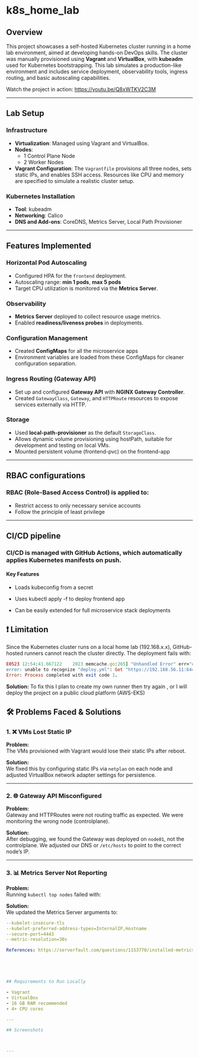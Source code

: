 # k8s_home_lab

## Overview

This project showcases a self-hosted Kubernetes cluster running in a home lab environment, aimed at developing hands-on DevOps skills. The cluster was manually provisioned using **Vagrant** and **VirtualBox**, with **kubeadm** used for Kubernetes bootstrapping. This lab simulates a production-like environment and includes service deployment, observability tools, ingress routing, and basic autoscaling capabilities.

Watch the project in action:  https://youtu.be/Q8xWTKV2C3M


---

## Lab Setup

### Infrastructure

- **Virtualization**: Managed using Vagrant and VirtualBox.
- **Nodes**: 
  - 1 Control Plane Node
  - 2 Worker Nodes
- **Vagrant Configuration**: The `Vagrantfile` provisions all three nodes, sets static IPs, and enables SSH access. Resources like CPU and memory are specified to simulate a realistic cluster setup.

### Kubernetes Installation

- **Tool**: kubeadm
- **Networking**: Calico
- **DNS and Add-ons**: CoreDNS, Metrics Server, Local Path Provisioner

---

## Features Implemented

### Horizontal Pod Autoscaling

- Configured HPA for the `frontend` deployment.
- Autoscaling range: **min 1 pods**, **max 5 pods**
- Target CPU utilization is monitored via the **Metrics Server**.

### Observability

- **Metrics Server** deployed to collect resource usage metrics.
- Enabled **readiness/liveness probes** in deployments.

### Configuration Management

- Created **ConfigMaps** for all the microservice apps
- Environment variables are loaded from these ConfigMaps for cleaner configuration separation.

### Ingress Routing (Gateway API)

- Set up and configured **Gateway API** with **NGINX Gateway Controller**.
- Created `GatewayClass`, `Gateway`, and `HTTPRoute` resources to expose services externally via HTTP.

### Storage

- Used **local-path-provisioner** as the default `StorageClass`.
- Allows dynamic volume provisioning using hostPath, suitable for development and testing on local VMs.
- Mounted persistent volume (frontend-pvc) on the frontend-app

---

## RBAC configurations
### RBAC (Role-Based Access Control) is applied to:

- Restrict access to only necessary service accounts
- Follow the principle of least privilege



---

## CI/CD pipeline 

### CI/CD is managed with GitHub Actions, which automatically applies Kubernetes manifests on push.

#### Key Features

- Loads kubeconfig from a secret

- Uses kubectl apply -f to deploy frontend app

- Can be easily extended for full microservice stack deployments


## ❗ Limitation
Since the Kubernetes cluster runs on a local home lab (192.168.x.x), GitHub-hosted runners cannot reach the cluster directly. The deployment fails with:

```ruby
E0523 12:54:41.667122    2023 memcache.go:265] "Unhandled Error" err="couldn't get current server API group list: Get \"https://192.168.56.11:6443/api?timeout=32s\": dial tcp 192.168.56.11:6443: i/o timeout"
error: unable to recognize "deploy.yml": Get "https://192.168.56.11:6443/api?timeout=32s": dial tcp 192.168.56.11:6443: i/o timeout
Error: Process completed with exit code 1.
```
**Solution:**
To fix this I plan to create my own runner then try again , or I will deploy the project on a public cloud platform (AWS-EKS)



## 🛠️ Problems Faced & Solutions

### 1. ❌ VMs Lost Static IP

**Problem:**  
The VMs provisioned with Vagrant would lose their static IPs after reboot.

**Solution:**  
We fixed this by configuring static IPs via `netplan` on each node and adjusted VirtualBox network adapter settings for persistence.

---

### 2. 🌐 Gateway API Misconfigured

**Problem:**  
Gateway and HTTPRoutes were not routing traffic as expected. We were monitoring the wrong node (controlplane).

**Solution:**  
After debugging, we found the Gateway was deployed on `node01`, not the controlplane. We adjusted our DNS or `/etc/hosts` to point to the correct node’s IP.

---

### 3. 📊 Metrics Server Not Reporting

**Problem:**  
Running `kubectl top nodes` failed with:

**Solution:**  
We updated the Metrics Server arguments to:

```yaml
--kubelet-insecure-tls
--kubelet-preferred-address-types=InternalIP,Hostname
--secure-port=4443
--metric-resolution=30s

References: https://serverfault.com/questions/1153770/installed-metrics-server-in-kubernetes-cluster-but-getting-serviceunavailable?utm_source=chatgpt.com





## Requirements to Run Locally

- Vagrant
- VirtualBox
- 16 GB RAM recommended
- 4+ CPU cores

---

## Screenshots



---



